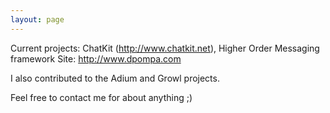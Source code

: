 ```yaml
---
layout: page
---
```





Current projects: ChatKit (http://www.chatkit.net), Higher Order Messaging framework
Site: http://www.dpompa.com

I also contributed to the Adium and Growl projects.

Feel free to contact me for about anything ;)
